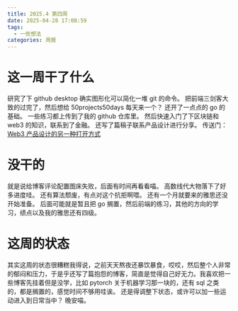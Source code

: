 ```yaml
---
title: 2025.4 第四周
date: 2025-04-28 17:08:59
tags:
  - 一些想法
categories: 周报
---
```

# 这一周干了什么
研究了下 github desktop 确实图形化可以简化一堆 git 的命令。
把前端三剑客大致的过完了，然后想给 50projects50days 每天来一个？
还开了一点点的 go 的基础。
一些练习都上传到了我的 github 仓库里。
然后快速入门了下区块链和 web3 的知识，联系到了金融。
还写了篇稿子联系产品设计进行分享。
传送门：
[Web3 产品设计的另一种打开方式](https://ncuhomer.feishu.cn/wiki/R5I7wR9jkiOW1ckl5pwcbT9knfd?from=from_copylink)
# 没干的
就是说给博客评论配置图床失败，后面有时间再看看喵。
高数线代大物落下了好多进度哇。
还有算法颓废，有点对这个抗拒啊喂。
还有一个月就要来的雅思还没开始准备。
后面可能就是暂且把 go 搁置，然后前端的练习，其他的方向的学习，绩点以及我的雅思还有四级。
# 这周的状态
其实这周的状态很糟糕我得说，之前天天熬夜还暴饮暴食，哎哎，然后整个人非常的郁闷和压力，于是乎还写了篇抱怨的博客，简直是觉得自己好无力。我喜欢把一些博客先挂着但是没学，比如 pytorch 关于机器学习那一块的，还有 sql 之类的，都是搁置的，感觉时间不够用哇诶。
还是得调整下状态，或许可以加一些运动进入到日常当中？
晚安喵。

